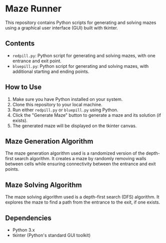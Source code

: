 # Maze Runner

This repository contains Python scripts for generating and solving mazes using a graphical user interface (GUI) built with tkinter.

## Contents

- `redpill.py`: Python script for generating and solving mazes, with one entrance and exit point.
- `bluepill.py`: Python script for generating and solving mazes, with additional starting and ending points.

## How to Use

1. Make sure you have Python installed on your system.
2. Clone this repository to your local machine.
3. Run either `redpill.py` or `bluepill.py` using Python.
4. Click the "Generate Maze" button to generate a maze and its solution (if exists).
5. The generated maze will be displayed on the tkinter canvas.

## Maze Generation Algorithm

The maze generation algorithm used is a randomized version of the depth-first search algorithm. It creates a maze by randomly removing walls between cells while ensuring connectivity between the entrance and exit points.

## Maze Solving Algorithm

The maze solving algorithm used is a depth-first search (DFS) algorithm. It explores the maze to find a path from the entrance to the exit, if one exists.

## Dependencies

- Python 3.x
- tkinter (Python's standard GUI toolkit)
